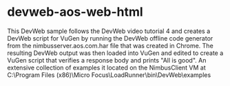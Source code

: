 # devweb-aos-web-html

This DevWeb sample follows the DevWeb video tutorial 4 and creates a DevWeb script for VuGen by running the DevWeb offline code generator
from the nimbusserver.aos.com.har file that was created in Chrome. The resulting DevWeb output was then loaded into VuGen and
edited to create a VuGen script that verifies a response body and prints "All is good". An extensive collection of examples it located
on the NimbusClient VM at C:\Program Files (x86)\Micro Focus\LoadRunner\bin\DevWeb\examples


